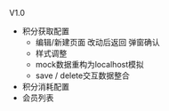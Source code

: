 V1.0
- 积分获取配置
    - 编辑/新建页面 改动后返回 弹窗确认
    - 样式调整
    - mock数据重构为localhost模拟
    - save / delete交互数据整合
- 积分消耗配置
- 会员列表